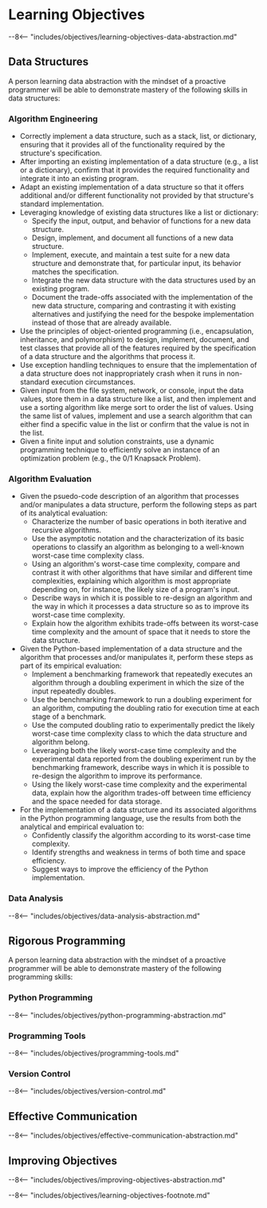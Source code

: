 # Learning Objectives

--8<-- "includes/objectives/learning-objectives-data-abstraction.md"

## Data Structures

A person learning data abstraction with the mindset of a proactive programmer
will be able to demonstrate mastery of the following skills in data structures:

### Algorithm Engineering

- Correctly implement a data structure, such as a stack, list, or dictionary,
  ensuring that it provides all of the functionality required by the structure's
  specification.
- After importing an existing implementation of a data structure (e.g., a list
  or a dictionary), confirm that it provides the required functionality and
  integrate it into an existing program.
- Adapt an existing implementation of a data structure so that it offers
  additional and/or different functionality not provided by that structure's
  standard implementation.
- Leveraging knowledge of existing data structures like a list or dictionary:
    - Specify the input, output, and behavior of functions for a new data
      structure.
    - Design, implement, and document all functions of a new data structure.
    - Implement, execute, and maintain a test suite for a new data structure and
      demonstrate that, for particular input, its behavior matches the
      specification.
    - Integrate the new data structure with the data structures used by an
      existing program.
    - Document the trade-offs associated with the implementation of the new data
      structure, comparing and contrasting it with existing alternatives and
      justifying the need for the bespoke implementation instead of those that
      are already available.
- Use the principles of object-oriented programming (i.e., encapsulation,
  inheritance, and polymorphism) to design, implement, document, and test
  classes that provide all of the features required by the specification of a
  data structure and the algorithms that process it.
- Use exception handling techniques to ensure that the implementation of a data
  structure does not inappropriately crash when it runs in non-standard
  execution circumstances.
- Given input from the file system, network, or console, input the data values,
  store them in a data structure like a list, and then implement and use a
  sorting algorithm like merge sort to order the list of values. Using the same
  list of values, implement and use a search algorithm that can either find a
  specific value in the list or confirm that the value is not in the list.
- Given a finite input and solution constraints, use a dynamic programming
  technique to efficiently solve an instance of an optimization problem (e.g.,
  the 0/1 Knapsack Problem).

### Algorithm Evaluation

- Given the psuedo-code description of an algorithm that processes and/or
  manipulates a data structure, perform the following steps as part of its
  analytical evaluation:
    - Characterize the number of basic operations in both iterative and
      recursive algorithms.
    - Use the asymptotic notation and the characterization of its basic
      operations to classify an algorithm as belonging to a well-known
      worst-case time complexity class.
    - Using an algorithm's worst-case time complexity, compare and contrast it
      with other algorithms that have similar and different time complexities,
      explaining which algorithm is most appropriate depending on, for instance,
      the likely size of a program's input.
    - Describe ways in which it is possible to re-design an algorithm and the
      way in which it processes a data structure so as to improve its worst-case
      time complexity.
    - Explain how the algorithm exhibits trade-offs between its worst-case time
      complexity and the amount of space that it needs to store the data
      structure.
- Given the Python-based implementation of a data structure and the algorithm
  that processes and/or manipulates it, perform these steps as part of its
  empirical evaluation:
    - Implement a benchmarking framework that repeatedly executes an algorithm
      through a doubling experiment in which the size of the input repeatedly
      doubles.
    - Use the benchmarking framework to run a doubling experiment for an
      algorithm, computing the doubling ratio for execution time at each stage
      of a benchmark.
    - Use the computed doubling ratio to experimentally predict the likely
      worst-case time complexity class to which the data structure and algorithm
      belong.
    - Leveraging both the likely worst-case time complexity and the experimental
      data reported from the doubling experiment run by the benchmarking
      framework, describe ways in which it is possible to re-design the
      algorithm to improve its performance.
    - Using the likely worst-case time complexity and the experimental data,
      explain how the algorithm trades-off between time efficiency and the space
      needed for data storage.
- For the implementation of a data structure and its associated algorithms in
  the Python programming language, use the results from both the analytical and
  empirical evaluation to:
    - Confidently classify the algorithm according to its worst-case time
      complexity.
    - Identify strengths and weakness in terms of both time and space
      efficiency.
    - Suggest ways to improve the efficiency of the Python implementation.

### Data Analysis

--8<-- "includes/objectives/data-analysis-abstraction.md"

## Rigorous Programming

A person learning data abstraction with the mindset of a proactive programmer
will be able to demonstrate mastery of the following programming skills:

### Python Programming

--8<-- "includes/objectives/python-programming-abstraction.md"

### Programming Tools

--8<-- "includes/objectives/programming-tools.md"

### Version Control

--8<-- "includes/objectives/version-control.md"

## Effective Communication

--8<-- "includes/objectives/effective-communication-abstraction.md"

## Improving Objectives

--8<-- "includes/objectives/improving-objectives-abstraction.md"

--8<-- "includes/objectives/learning-objectives-footnote.md"
